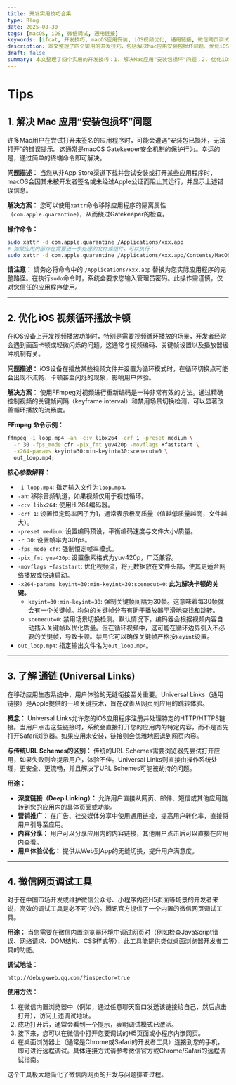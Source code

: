 ```yaml
---
title: 开发实用技巧合集
type: Blog
date: 2025-08-30
tags: [macOS, iOS, 微信调试, 通用链接]
keywords: [ifcat, 开发技巧, macOS应用安装, iOS视频优化, 通用链接, 微信网页调试]
description: 本文整理了四个实用的开发技巧，包括解决Mac应用安装包损坏问题、优化iOS视频循环播放卡顿、了解通用链接(Universal Links)以及使用微信网页调试工具。这些技巧涵盖了跨平台开发中的常见问题和解决方案。
draft: false
summary: 本文整理了四个实用的开发技巧：1. 解决Mac应用"安装包损坏"问题；2. 优化iOS视频循环播放卡顿；3. 了解通用链接(Universal Links)；4. 使用微信网页调试工具。这些技巧能帮助开发者解决跨平台开发中的常见问题，提升开发效率。
---
```

# Tips

## **1. 解决 Mac 应用“安装包损坏”问题**

许多Mac用户在尝试打开未签名的应用程序时，可能会遭遇“安装包已损坏，无法打开”的错误提示。这通常是macOS Gatekeeper安全机制的保护行为。幸运的是，通过简单的终端命令即可解决。

**问题描述：** 当您从非App Store渠道下载并尝试安装或打开某些应用程序时，macOS会因其未被开发者签名或未经过Apple公证而阻止其运行，并显示上述错误信息。

**解决方案：** 您可以使用`xattr`命令移除应用程序的隔离属性（`com.apple.quarantine`），从而绕过Gatekeeper的检查。

**操作命令：**

```bash
sudo xattr -d com.apple.quarantine /Applications/xxx.app
# 如果应用内部存在需要进一步处理的文件或组件，可以执行：
sudo xattr -d com.apple.quarantine /Applications/xxx.app/Contents/MacOS/*;
```

**请注意：** 请务必将命令中的 `/Applications/xxx.app` 替换为您实际应用程序的完整路径。在执行`sudo`命令时，系统会要求您输入管理员密码。此操作需谨慎，仅对您信任的应用程序使用。

---

## **2. 优化 iOS 视频循环播放卡顿**

在iOS设备上开发视频播放功能时，特别是需要视频循环播放的场景，开发者经常会遇到画面卡顿或轻微闪烁的问题。这通常与视频编码、关键帧设置以及播放器缓冲机制有关。

**问题描述：** iOS设备在播放某些视频文件并设置为循环模式时，在循环切换点可能会出现不流畅、卡顿甚至闪烁的现象，影响用户体验。

**解决方案：** 使用FFmpeg对视频进行重新编码是一种非常有效的方法。通过精确控制视频的关键帧间隔（keyframe interval）和禁用场景切换检测，可以显著改善循环播放的流畅度。

**FFmpeg 命令示例：**

```bash
ffmpeg -i loop.mp4 -an -c:v libx264 -crf 1 -preset medium \
  -r 30 -fps_mode cfr -pix_fmt yuv420p -movflags +faststart \
  -x264-params keyint=30:min-keyint=30:scenecut=0 \
  out_loop.mp4;
```

**核心参数解释：**

* `-i loop.mp4`: 指定输入文件为`loop.mp4`。
* `-an`: 移除音频轨道，如果视频仅用于视觉循环。
* `-c:v libx264`: 使用H.264编码器。
* `-crf 1`: 设置恒定码率因子为1，通常表示极高质量（值越低质量越高，文件越大）。
* `-preset medium`: 设置编码预设，平衡编码速度与文件大小/质量。
* `-r 30`: 设置帧率为30fps。
* `-fps_mode cfr`: 强制恒定帧率模式。
* `-pix_fmt yuv420p`: 设置像素格式为yuv420p，广泛兼容。
* `-movflags +faststart`: 优化视频流，将元数据放在文件头部，使其更适合网络播放或快速启动。
* `-x264-params keyint=30:min-keyint=30:scenecut=0`: **此为解决卡顿的关键。**
  * `keyint=30:min-keyint=30`: 强制关键帧间隔为30帧。这意味着每30帧就会有一个关键帧。均匀的关键帧分布有助于播放器平滑地查找和跳转。
  * `scenecut=0`: 禁用场景切换检测。默认情况下，编码器会根据视频内容自动插入关键帧以优化质量。但在循环视频中，这可能在循环边界引入不必要的关键帧，导致卡顿。禁用它可以确保关键帧严格按`keyint`设置。
* `out_loop.mp4`: 指定输出文件名为`out_loop.mp4`。

---

## **3. 了解 通链 (Universal Links)**

在移动应用生态系统中，用户体验的无缝衔接至关重要。Universal Links（通用链接）是Apple提供的一项关键技术，旨在改善从网页到应用的跳转体验。

**概念：** Universal Links允许您的iOS应用程序注册并处理特定的HTTP/HTTPS链接。当用户点击这些链接时，系统会直接打开您的应用内的特定内容，而不是首先打开Safari浏览器。如果应用未安装，链接则会优雅地回退到网页内容。

**与传统URL Schemes的区别：** 传统的URL Schemes需要浏览器先尝试打开应用，如果失败则会提示用户，体验不佳。Universal Links则直接由操作系统处理，更安全、更流畅，并且解决了URL Schemes可能被劫持的问题。

**用途：**

* **深度链接（Deep Linking）：** 允许用户直接从网页、邮件、短信或其他应用跳转到您的应用内的具体页面或功能。
* **营销推广：** 在广告、社交媒体分享中使用通用链接，提高用户转化率，直接将用户引导至应用。
* **内容分享：** 用户可以分享应用内的内容链接，其他用户点击后可以直接在应用内查看。
* **用户体验优化：** 提供从Web到App的无缝切换，提升用户满意度。

---

## **4. 微信网页调试工具**

对于在中国市场开发或维护微信公众号、小程序内嵌H5页面等场景的开发者来说，高效的调试工具是必不可少的。腾讯官方提供了一个内置的微信网页调试工具。

**用途：** 当您需要在微信内置浏览器环境中调试网页时（例如检查JavaScript错误、网络请求、DOM结构、CSS样式等），此工具能提供类似桌面浏览器开发者工具的功能。

**调试地址：**

```
http://debugxweb.qq.com/?inspector=true
```

**使用方法：**

1. 在微信内置浏览器中（例如，通过任意聊天窗口发送该链接给自己，然后点击打开），访问上述调试地址。
2. 成功打开后，通常会看到一个提示，表明调试模式已激活。
3. 接下来，您可以在微信中打开您要调试的H5页面或小程序内嵌网页。
4. 在桌面浏览器上（通常是Chrome或Safari的开发者工具）连接到您的手机，即可进行远程调试。具体连接方式请参考微信官方或Chrome/Safari的远程调试指南。

这个工具极大地简化了微信内网页的开发与问题排查过程。
